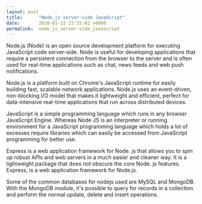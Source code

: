 ```yaml
---
layout: post
title:      "Node.js server-side JavaScript"
date:       2020-01-22 23:55:02 +0000
permalink:  node_js_server-side_javascript
---
```



Node.js (Node) is an open source development platform for executing JavaScript code server-side. Node is useful for developing applications that require a persistent connection from the browser to the server and is often used for real-time applications such as chat, news feeds and web push notifications.

Node.js is a platform built on Chrome's JavaScript runtime for easily building fast, scalable network applications. Node.js uses an event-driven, non-blocking I/O model that makes it lightweight and efficient, perfect for data-intensive real-time applications that run across distributed devices.

JavaScript is a simple programming language which runs in any browser JavaScript Engine. Whereas Node JS is an interpreter or running environment for a JavaScript programming language which holds a lot of excesses require libraries which can easily be accessed from JavaScript programming for better use.

Express is a web application framework for Node. js that allows you to spin up robust APIs and web servers in a much easier and cleaner way. It is a lightweight package that does not obscure the core Node. js features. Express, is a web application framework for Node.js.

Some of the common databases for nodejs used are MySQL and MongoDB. With the MongoDB module, it's possible to query for records in a collection and perform the normal update, delete and insert operations.
